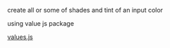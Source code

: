 create all or some of shades and tint of an input color 

using value js package

[values.js](https://github.com/noeldelgado/values.js)
